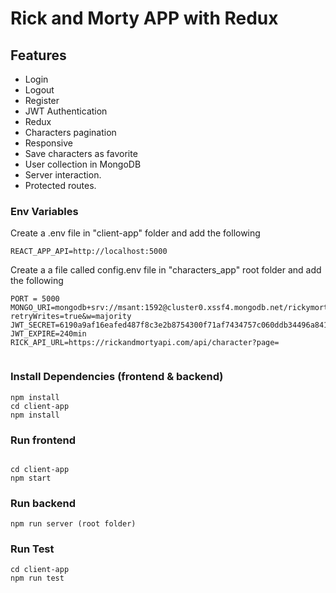 # Rick and Morty APP with Redux


## Features

- Login
- Logout
- Register
- JWT Authentication 
- Redux
- Characters pagination
- Responsive
- Save characters as favorite
- User collection in MongoDB
- Server interaction.
- Protected routes.



### Env Variables

Create a .env file in "client-app" folder and add the following

```
REACT_APP_API=http://localhost:5000
```

Create a a file called config.env file in "characters_app" root folder and add the following

```
PORT = 5000
MONGO_URI=mongodb+srv://msant:1592@cluster0.xssf4.mongodb.net/rickymorty?retryWrites=true&w=majority
JWT_SECRET=6190a9af16eafed487f8c3e2b8754300f71af7434757c060ddb34496a8412fbf208a94
JWT_EXPIRE=240min
RICK_API_URL=https://rickandmortyapi.com/api/character?page=


```
### Install Dependencies (frontend & backend)

```
npm install
cd client-app
npm install
```

### Run frontend
```

cd client-app
npm start
```


### Run backend 
```
npm run server (root folder)
```

### Run Test
```
cd client-app
npm run test
```



